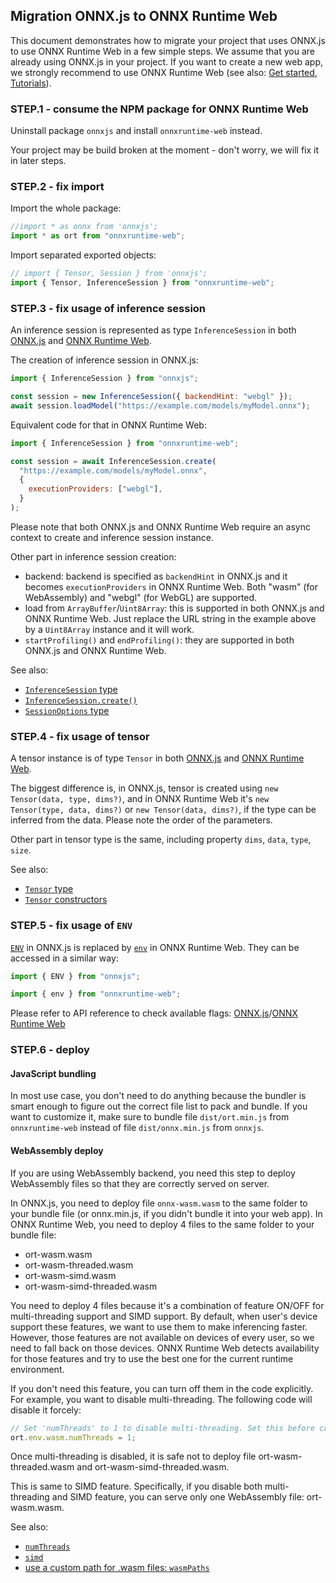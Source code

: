 ## Migration ONNX.js to ONNX Runtime Web

This document demonstrates how to migrate your project that uses ONNX.js to use ONNX Runtime Web in a few simple steps. We assume that you are already using ONNX.js in your project. If you want to create a new web app, we strongly recommend to use ONNX Runtime Web (see also: [Get started](https://natke.github.io/onnxruntime/docs/get-started/with-javascript.html), [Tutorials](https://natke.github.io/onnxruntime/docs/tutorials/web/)).

### STEP.1 - consume the NPM package for ONNX Runtime Web

Uninstall package `onnxjs` and install `onnxruntime-web` instead.

Your project may be build broken at the moment - don't worry, we will fix it in later steps.

### STEP.2 - fix import

Import the whole package:

```js
//import * as onnx from 'onnxjs';
import * as ort from "onnxruntime-web";
```

Import separated exported objects:

```js
// import { Tensor, Session } from 'onnxjs';
import { Tensor, InferenceSession } from "onnxruntime-web";
```

### STEP.3 - fix usage of inference session

An inference session is represented as type `InferenceSession` in both [ONNX.js](./api.md#ref-InferenceSession) and [ONNX Runtime Web](https://onnxruntime.ai/docs/api/js/interfaces/InferenceSession.html).

The creation of inference session in ONNX.js:

```js
import { InferenceSession } from "onnxjs";

const session = new InferenceSession({ backendHint: "webgl" });
await session.loadModel("https://example.com/models/myModel.onnx");
```

Equivalent code for that in ONNX Runtime Web:

```js
import { InferenceSession } from "onnxruntime-web";

const session = await InferenceSession.create(
  "https://example.com/models/myModel.onnx",
  {
    executionProviders: ["webgl"],
  }
);
```

Please note that both ONNX.js and ONNX Runtime Web require an async context to create and inference session instance.

Other part in inference session creation:

- backend: backend is specified as `backendHint` in ONNX.js and it becomes `executionProviders` in ONNX Runtime Web. Both "wasm" (for WebAssembly) and "webgl" (for WebGL) are supported.
- load from `ArrayBuffer`/`Uint8Array`: this is supported in both ONNX.js and ONNX Runtime Web. Just replace the URL string in the example above by a `Uint8Array` instance and it will work.
- `startProfiling()` and `endProfiling()`: they are supported in both ONNX.js and ONNX Runtime Web.

See also:

- [`InferenceSession` type](https://onnxruntime.ai/docs/api/js/interfaces/InferenceSession.html)
- [`InferenceSession.create()`](https://onnxruntime.ai/docs/api/js/interfaces/InferenceSessionFactory.html#create)
- [`SessionOptions` type](https://onnxruntime.ai/docs/api/js/interfaces/InferenceSession.SessionOptions.html)

### STEP.4 - fix usage of tensor

A tensor instance is of type `Tensor` in both [ONNX.js](./api.md#ref-Tensor) and [ONNX Runtime Web](https://onnxruntime.ai/docs/api/js/interfaces/TensorConstructor.html).

The biggest difference is, in ONNX.js, tensor is created using `new Tensor(data, type, dims?)`, and in ONNX Runtime Web it's `new Tensor(type, data, dims?)` or `new Tensor(data, dims?)`, if the type can be inferred from the data. Please note the order of the parameters.

Other part in tensor type is the same, including property `dims`, `data`, `type`, `size`.

See also:

- [`Tensor` type](https://onnxruntime.ai/docs/api/js/interfaces/Tensor.html)
- [`Tensor` constructors](https://onnxruntime.ai/docs/api/js/interfaces/TensorConstructor.html#constructor)

### STEP.5 - fix usage of `ENV`

[`ENV`](./api.md#ref-Onnx-ENV) in ONNX.js is replaced by [`env`](https://onnxruntime.ai/docs/api/js/interfaces/Env.html) in ONNX Runtime Web. They can be accessed in a similar way:

```js
import { ENV } from "onnxjs";
```

```js
import { env } from "onnxruntime-web";
```

Please refer to API reference to check available flags: [ONNX.js](./api.md#ref-Onnx-ENV)/[ONNX Runtime Web](https://onnxruntime.ai/docs/api/js/interfaces/Env.html)

### STEP.6 - deploy

#### JavaScript bundling

In most use case, you don't need to do anything because the bundler is smart enough to figure out the correct file list to pack and bundle. If you want to customize it, make sure to bundle file `dist/ort.min.js` from `onnxruntime-web` instead of file `dist/onnx.min.js` from `onnxjs`.

#### WebAssembly deploy

If you are using WebAssembly backend, you need this step to deploy WebAssembly files so that they are correctly served on server.

In ONNX.js, you need to deploy file `onnx-wasm.wasm` to the same folder to your bundle file (or onnx.min.js, if you didn't bundle it into your web app). In ONNX Runtime Web, you need to deploy 4 files to the same folder to your bundle file:

- ort-wasm.wasm
- ort-wasm-threaded.wasm
- ort-wasm-simd.wasm
- ort-wasm-simd-threaded.wasm

You need to deploy 4 files because it's a combination of feature ON/OFF for multi-threading support and SIMD support. By default, when user's device support these features, we want to use them to make inferencing faster. However, those features are not available on devices of every user, so we need to fall back on those devices. ONNX Runtime Web detects availability for those features and try to use the best one for the current runtime environment.

If you don't need this feature, you can turn off them in the code explicitly. For example, you want to disable multi-threading. The following code will disable it forcely:

```js
// Set 'numThreads' to 1 to disable multi-threading. Set this before creating inference session.
ort.env.wasm.numThreads = 1;
```

Once multi-threading is disabled, it is safe not to deploy file ort-wasm-threaded.wasm and ort-wasm-simd-threaded.wasm.

This is same to SIMD feature. Specifically, if you disable both multi-threading and SIMD feature, you can serve only one WebAssembly file: ort-wasm.wasm.

See also:

- [`numThreads`](https://onnxruntime.ai/docs/api/js/interfaces/Env.WebAssemblyFlags.html#numThreads)
- [`simd`](https://onnxruntime.ai/docs/api/js/interfaces/Env.WebAssemblyFlags.html#simd)
- [use a custom path for .wasm files: `wasmPaths`](https://onnxruntime.ai/docs/api/js/interfaces/Env.WebAssemblyFlags.html#wasmPaths)
